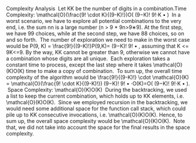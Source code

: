 Complexity Analysis
​
Let KK be the number of digits in a combination.
​
Time Complexity: \mathcal{O}(\frac{9! \cdot K}{(9-K)!})O(
(9−K)!
9!⋅K
•
)
​
In a worst scenario, we have to explore all potential combinations to the very end, i.e. the sum nn is a large number (n > 9 * 9n>9∗9). At the first step, we have 99 choices, while at the second step, we have 88 choices, so on and so forth.
​
The number of exploration we need to make in the worst case would be P(9, K) = \frac{9!}{(9-K)!}P(9,K)=
(9−K)!
9!
•
, assuming that K <= 9K<=9. By the way, KK cannot be greater than 9, otherwise we cannot have a combination whose digits are all unique.
​
Each exploration takes a constant time to process, except the last step where it takes \mathcal{O}(K)O(K) time to make a copy of combination.
​
To sum up, the overall time complexity of the algorithm would be \frac{9!}{(9-K)!} \cdot \mathcal{O}(K) = \mathcal{O}(\frac{9! \cdot K}{(9-K)!})
(9−K)!
9!
•
⋅O(K)=O(
(9−K)!
9!⋅K
•
).
​
Space Complexity: \mathcal{O}(K)O(K)
​
During the backtracking, we used a list to keep the current combination, which holds up to KK elements, i.e. \mathcal{O}(K)O(K).
​
Since we employed recursion in the backtracking, we would need some additional space for the function call stack, which could pile up to KK consecutive invocations, i.e. \mathcal{O}(K)O(K).
​
Hence, to sum up, the overall space complexity would be \mathcal{O}(K)O(K).
​
Note that, we did not take into account the space for the final results in the space complexity.
​
​